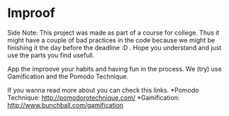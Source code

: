 # Improof

Side Note: This project was made as part of a course for college. Thus it might have a couple of bad practices in the code because we might be finishing it the day before the deadline :D . Hope you understand and just use the parts you find usefull.

App the improove your habits and having fun in the process. We (try) use Gamification and the Pomodo Technique.

If you wanna read more about you can check this links.
  *Pomodo Technique: http://pomodorotechnique.com/
  *Gamification: http://www.bunchball.com/gamification
